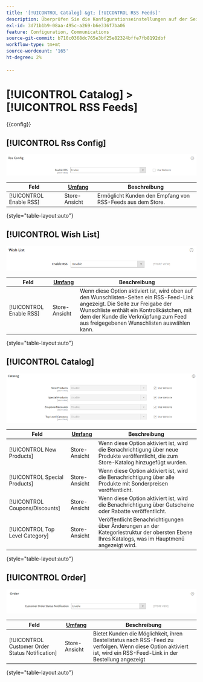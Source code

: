 ```yaml
---
title: '[!UICONTROL Catalog] &gt; [!UICONTROL RSS Feeds]'
description: Überprüfen Sie die Konfigurationseinstellungen auf der Seite [!UICONTROL Catalog] &gt; [!UICONTROL RSS Feeds] des Commerce-Administrators.
exl-id: 3d71b1b9-08aa-495c-a269-b6e336f7ba06
feature: Configuration, Communications
source-git-commit: b710c0368dc765e3bf25e82324bffe7fb8192dbf
workflow-type: tm+mt
source-wordcount: '165'
ht-degree: 2%

---
```


# [!UICONTROL Catalog] > [!UICONTROL RSS Feeds]

{{config}}

## [!UICONTROL Rss Config]

![RSS-Konfiguration](./assets/rss-feeds-rss-config.png)<!-- zoom -->

<!-- [Rss Config](https://docs.magento.com/user-guide/marketing/rss-feed.html) -->

| Feld | [Umfang](../../getting-started/websites-stores-views.md#scope-settings) | Beschreibung |
|--- |--- |--- |
| [!UICONTROL Enable RSS] | Store-Ansicht | Ermöglicht Kunden den Empfang von RSS-Feeds aus dem Store. |

{style="table-layout:auto"}

## [!UICONTROL Wish List]

![Wunschliste](./assets/rss-feeds-wishlist.png)<!-- zoom -->

<!-- [Wish List](https://docs.magento.com/user-guide/marketing/wishlists.html) -->

| Feld | [Umfang](../../getting-started/websites-stores-views.md#scope-settings) | Beschreibung |
|--- |--- |--- |
| [!UICONTROL Enable RSS] | Store-Ansicht | Wenn diese Option aktiviert ist, wird oben auf den Wunschlisten-Seiten ein RSS-Feed-Link angezeigt. Die Seite zur Freigabe der Wunschliste enthält ein Kontrollkästchen, mit dem der Kunde die Verknüpfung zum Feed aus freigegebenen Wunschlisten auswählen kann. |

{style="table-layout:auto"}

## [!UICONTROL Catalog]

![Katalog](./assets/rss-feeds-catalog.png)<!-- zoom -->

<!-- [Catalog](https://docs.magento.com/user-guide/catalog/catalog-menu.html) -->

| Feld | [Umfang](../../getting-started/websites-stores-views.md#scope-settings) | Beschreibung |
|--- |--- |--- |
| [!UICONTROL New Products] | Store-Ansicht | Wenn diese Option aktiviert ist, wird die Benachrichtigung über neue Produkte veröffentlicht, die zum Store-Katalog hinzugefügt wurden. |
| [!UICONTROL Special Products] | Store-Ansicht | Wenn diese Option aktiviert ist, wird die Benachrichtigung über alle Produkte mit Sonderpreisen veröffentlicht. |
| [!UICONTROL Coupons/Discounts] | Store-Ansicht | Wenn diese Option aktiviert ist, wird die Benachrichtigung über Gutscheine oder Rabatte veröffentlicht. |
| [!UICONTROL Top Level Category] | Store-Ansicht | Veröffentlicht Benachrichtigungen über Änderungen an der Kategoriestruktur der obersten Ebene Ihres Katalogs, was im Hauptmenü angezeigt wird. |

{style="table-layout:auto"}

## [!UICONTROL Order]

![Bestellung](./assets/rss-feeds-order.png)<!-- zoom -->

<!-- [Order](https://docs.magento.com/user-guide/sales/order-status-notification.html) -->

| Feld | [Umfang](../../getting-started/websites-stores-views.md#scope-settings) | Beschreibung |
|--- |--- |--- |
| [!UICONTROL Customer Order Status Notification] | Store-Ansicht | Bietet Kunden die Möglichkeit, ihren Bestellstatus nach RSS-Feed zu verfolgen. Wenn diese Option aktiviert ist, wird ein RSS-Feed-Link in der Bestellung angezeigt |

{style="table-layout:auto"}
